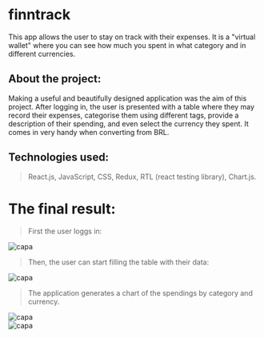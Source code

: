 # finntrack
This app allows the user to stay on track with their expenses. It is a "virtual wallet" where you can see how much you spent in what category and in different currencies.

## About the project: 
Making a useful and beautifully designed application was the aim of this project. After logging in, the user is presented with a table where they may record their expenses, categorise them using different tags, provide a description of their spending, and even select the currency they spent. It comes in very handy when converting from BRL.

## Technologies used:
> React.js, JavaScript, CSS, Redux, RTL (react testing library), Chart.js.

# The final result:

> First the user loggs in:
<div>
   <img align="center" alt="capa" src="https://user-images.githubusercontent.com/95686401/184948547-b7179a06-17f7-4315-918d-32071d46e5c5.gif" />
</div>

> Then, the user can start filling the table with their data:
<div>
   <img align="center" alt="capa" src="https://user-images.githubusercontent.com/95686401/184949842-684f73cb-5f6b-4562-a230-b2f688ecdd62.gif" />
</div>

> The application generates a chart of the spendings by category and currency.
<div>
   <img align="center" alt="capa" src="https://user-images.githubusercontent.com/95686401/184949715-1ae6e765-d5e4-4a3d-ad59-4c093f94c34e.gif" />
</div>

<div>
   <img align="center" alt="capa" src="https://user-images.githubusercontent.com/95686401/175836543-7ef72fb9-db77-42bd-ba76-e120a61b43a5.png" />
</div>
